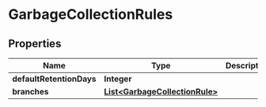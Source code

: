 

# GarbageCollectionRules


## Properties

Name | Type | Description | Notes
------------ | ------------- | ------------- | -------------
**defaultRetentionDays** | **Integer** |  | 
**branches** | [**List&lt;GarbageCollectionRule&gt;**](GarbageCollectionRule.md) |  | 



